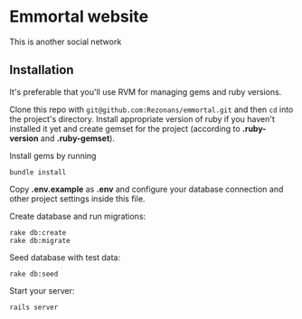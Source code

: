 # Emmortal website

This is another social network

## Installation

It's preferable that you'll use RVM for managing gems and ruby versions.

Clone this repo with `git@github.com:Rezonans/emmortal.git` and then `cd` into the project's directory.
Install appropriate version of ruby if you haven't installed it yet and create gemset for the project (according to **.ruby-version** and **.ruby-gemset**).

Install gems by running

    bundle install

Copy **.env.example** as **.env** and configure your database connection and other project settings inside this file.

Create database and run migrations:

    rake db:create
    rake db:migrate

Seed database with test data:

    rake db:seed

Start your server:

    rails server
